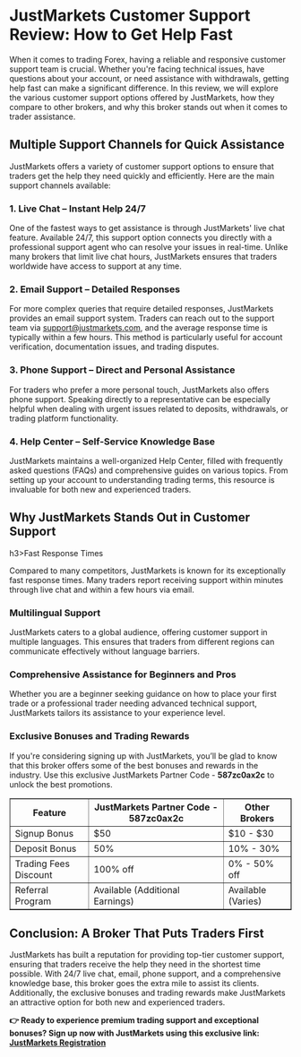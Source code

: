 <h1>JustMarkets Customer Support Review: How to Get Help Fast</h1>
    <p>When it comes to trading Forex, having a reliable and responsive customer support team is crucial. Whether you're facing technical issues, have questions about your account, or need assistance with withdrawals, getting help fast can make a significant difference. In this review, we will explore the various customer support options offered by JustMarkets, how they compare to other brokers, and why this broker stands out when it comes to trader assistance.</p>
    <h2>Multiple Support Channels for Quick Assistance</h2>
    <p>JustMarkets offers a variety of customer support options to ensure that traders get the help they need quickly and efficiently. Here are the main support channels available:</p>
    <h3>1. Live Chat – Instant Help 24/7</h3>
    <p>One of the fastest ways to get assistance is through JustMarkets' live chat feature. Available 24/7, this support option connects you directly with a professional support agent who can resolve your issues in real-time. Unlike many brokers that limit live chat hours, JustMarkets ensures that traders worldwide have access to support at any time.</p>
    <h3>2. Email Support – Detailed Responses</h3>
    <p>For more complex queries that require detailed responses, JustMarkets provides an email support system. Traders can reach out to the support team via <a href="mailto:support@justmarkets.com">support@justmarkets.com</a>, and the average response time is typically within a few hours. This method is particularly useful for account verification, documentation issues, and trading disputes.</p>
    <h3>3. Phone Support – Direct and Personal Assistance</h3>
    <p>For traders who prefer a more personal touch, JustMarkets also offers phone support. Speaking directly to a representative can be especially helpful when dealing with urgent issues related to deposits, withdrawals, or trading platform functionality.</p>
    <h3>4. Help Center – Self-Service Knowledge Base</h3>
    <p>JustMarkets maintains a well-organized Help Center, filled with frequently asked questions (FAQs) and comprehensive guides on various topics. From setting up your account to understanding trading terms, this resource is invaluable for both new and experienced traders.</p>
    <h2>Why JustMarkets Stands Out in Customer Support</h2>
    h3>Fast Response Times</h3>
    <p>Compared to many competitors, JustMarkets is known for its exceptionally fast response times. Many traders report receiving support within minutes through live chat and within a few hours via email.</p>
    <h3>Multilingual Support</h3>
    <p>JustMarkets caters to a global audience, offering customer support in multiple languages. This ensures that traders from different regions can communicate effectively without language barriers.</p>
    <h3>Comprehensive Assistance for Beginners and Pros</h3>
    <p>Whether you are a beginner seeking guidance on how to place your first trade or a professional trader needing advanced technical support, JustMarkets tailors its assistance to your experience level.</p>
    <h3>Exclusive Bonuses and Trading Rewards</h3>
    <p>If you're considering signing up with JustMarkets, you’ll be glad to know that this broker offers some of the best bonuses and rewards in the industry. Use this exclusive JustMarkets Partner Code - <strong>587zc0ax2c</strong> to unlock the best promotions.</p>
    <table border="1">
        <tr>
            <th>Feature</th>
            <th>JustMarkets Partner Code - 587zc0ax2c</th>
            <th>Other Brokers</th>
        </tr>
        <tr>
            <td>Signup Bonus</td>
            <td>$50</td>
            <td>$10 - $30</td>
        </tr>
        <tr>
            <td>Deposit Bonus</td>
            <td>50%</td>
            <td>10% - 30%</td>
        </tr>
        <tr>
            <td>Trading Fees Discount</td>
            <td>100% off</td>
            <td>0% - 50% off</td>
        </tr>
        <tr>
            <td>Referral Program</td>
            <td>Available (Additional Earnings)</td>
            <td>Available (Varies)</td>
        </tr>
    </table>
    <h2>Conclusion: A Broker That Puts Traders First</h2>
    <p>JustMarkets has built a reputation for providing top-tier customer support, ensuring that traders receive the help they need in the shortest time possible. With 24/7 live chat, email, phone support, and a comprehensive knowledge base, this broker goes the extra mile to assist its clients. Additionally, the exclusive bonuses and trading rewards make JustMarkets an attractive option for both new and experienced traders.</p>
    <p><strong>👉 Ready to experience premium trading support and exceptional bonuses? Sign up now with JustMarkets using this exclusive link: <a href="https://one.justmarkets.link/a/587zc0ax2c" target="_blank">JustMarkets Registration</a></strong></p>
</body>
</html>
